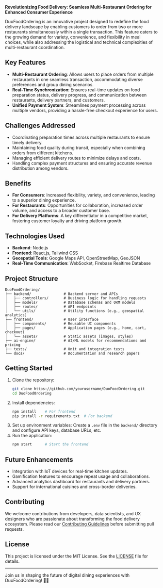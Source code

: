 **Revolutionizing Food Delivery: Seamless Multi-Restaurant Ordering for Enhanced Consumer Experience**

DuoFoodOrdering is an innovative project designed to redefine the food delivery landscape by enabling customers to order from two or more restaurants simultaneously within a single transaction. This feature caters to the growing demand for variety, convenience, and flexibility in meal choices, while also addressing the logistical and technical complexities of multi-restaurant coordination.

## Key Features

- **Multi-Restaurant Ordering**: Allows users to place orders from multiple restaurants in one seamless transaction, accommodating diverse preferences and group dining scenarios.
- **Real-Time Synchronization**: Ensures real-time updates on food preparation status, delivery progress, and communication between restaurants, delivery partners, and customers.
- **Unified Payment System**: Streamlines payment processing across multiple vendors, providing a hassle-free checkout experience for users.

## Challenges Addressed
- Coordinating preparation times across multiple restaurants to ensure timely delivery.
- Maintaining food quality during transit, especially when combining orders from different kitchens.
- Managing efficient delivery routes to minimize delays and costs.
- Handling complex payment structures and ensuring accurate revenue distribution among vendors.

## Benefits
- **For Consumers**: Increased flexibility, variety, and convenience, leading to a superior dining experience.
- **For Restaurants**: Opportunities for collaboration, increased order volume, and access to a broader customer base.
- **For Delivery Platforms**: A key differentiator in a competitive market, fostering customer loyalty and driving platform growth.

## Technologies Used
- **Backend**: Node.js
- **Frontend**: React.js, Tailwind CSS
- **Geospatial Tools**: Google Maps API, OpenStreetMap, GeoJSON
- **Real-Time Communication**: WebSocket, Firebase Realtime Database

## Project Structure
```
DuoFoodOrdering/
├── backend/               # Backend server and APIs
│   ├── controllers/       # Business logic for handling requests
│   ├── models/            # Database schemas and ORM models
│   ├── routes/            # API endpoints
│   └── utils/             # Utility functions (e.g., geospatial analytics)
├── frontend/              # User interface
│   ├── components/        # Reusable UI components
│   ├── pages/             # Application pages (e.g., home, cart, checkout)
│   └── assets/            # Static assets (images, styles)
├── ai-engine/             # AI/ML models for recommendations and pricing
├── tests/                 # Unit and integration tests
└── docs/                  # Documentation and research papers
```

## Getting Started
1. Clone the repository:
   ```bash
   git clone https://github.com/yourusername/DuoFoodOrdering.git
   cd DuoFoodOrdering
   ```
2. Install dependencies:
   ```bash
   npm install    # For frontend
   pip install -r requirements.txt  # For backend
   ```
3. Set up environment variables:
   Create a `.env` file in the `backend/` directory and configure API keys, database URLs, etc.
4. Run the application:
   ```bash
   npm start      # Start the frontend
   ```

## Future Enhancements
- Integration with IoT devices for real-time kitchen updates.
- Gamification features to encourage repeat usage and collaborations.
- Advanced analytics dashboard for restaurants and delivery partners.
- Support for international cuisines and cross-border deliveries.

## Contributing
We welcome contributions from developers, data scientists, and UX designers who are passionate about transforming the food delivery ecosystem. Please read our [Contributing Guidelines](CONTRIBUTING.md) before submitting pull requests.

## License
This project is licensed under the MIT License. See the [LICENSE](LICENSE) file for details.

---

Join us in shaping the future of digital dining experiences with DuoFoodOrdering! 🍕🍜
